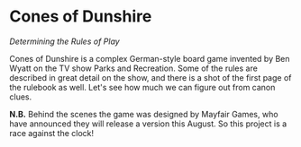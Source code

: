 Cones of Dunshire
=================

*Determining the Rules of Play*

Cones of Dunshire is a complex German-style board game invented by
Ben Wyatt on the TV show Parks and Recreation.  Some of the rules are
described in great detail on the show, and there is a shot of the
first page of the rulebook as well.  Let's see how much we can
figure out from canon clues.

**N.B.** Behind the scenes the game was designed by Mayfair Games,
who have announced they will release a version this August.  So this
project is a race against the clock!
